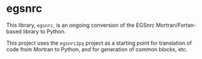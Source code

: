 # egsnrc

This library, `egsnrc`, is an ongoing conversion of the EGSnrc
Mortran/Fortan-based library to Python.

This project uses the `egsnrc2py` project as a starting point
for translation of code from Mortran to Python, and for 
generation of common blocks, etc.
